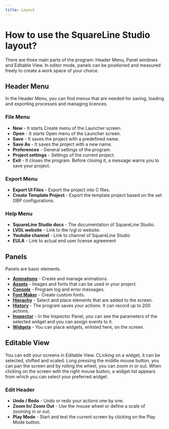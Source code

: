 ```yaml
---
title: Layout
---
```


# How to use the SquareLine Studio layout?

There are three main parts of the program: Header Menu, Panel windows and Editable View. In editor mode, panels can be positioned and measured freely to create a work space of your choice.

## Header Menu

In the Header Menu, you can find menus that are needed for saving, loading and exporting processes and managing licences.

### File Menu

- **New** - It starts Create menu of the Launcher screen.
- **Open** - It starts Open menu of the Launcher screen.
- **Save** - It saves the project with a predefined name.
- **Save As** - It saves the project with a new name.
- **Preferences** - General settings of the program.
- **Project settings** - Settings of the current project.
- **Exit** - It closes the program. Before closing it, a message warns you to save your project.

### Export Menu

- **Export UI Files** - Export the project into C files.
- **Create Template Project** - Export the template project based on the set OBP configurations.

### Help Menu

- **SquareLine Studio docs** - The documentation of SquareLine Studio.
- **LVGL website** - Link to the lvgl.io website.
- **Youtube channel** - Link to channel of SquareLine Studio
- **EULA** - Link to actual end user license agreement

## Panels

Panels are basic elements. 

- [**Animations**](https://docs.squareline.io/docs/dev_env/animation)  - Create and manage animations.
- [**Assets**](https://docs.squareline.io/docs/dev_env/assetes)  - Images and fonts that can be used in your project.
- [**Console**](https://docs.squareline.io/docs/dev_env/console)  - Program log and error messages.
- [**Font Maker**](https://docs.squareline.io/docs/dev_env/fontmanager)  - Create custom fonts.
- [**Hierachy**](https://docs.squareline.io/docs/dev_env/hierarchy)  - Select and place elements that are added to the screen.
- [**History**](https://docs.squareline.io/docs/dev_env/history) - The program saves your actions. It can record up to 200 actions.
- [**Inspector**](https://docs.squareline.io/docs/dev_env/inspector)  - In the Inspector Panel, you can see the parameters of the selected widget and you can assign events to it.
- [**Widgets**](https://docs.squareline.io/docs/dev_env/widgets)  - You can place widgets, enlisted here, on the screen.

## Editable View

You can edit your screens in Editable View. CLicking on a widget, it can be selected, shifted and scaled. Long pressing the middle mouse button, you can pan the screen and by rolling the wheel, you can zoom in or out. When clicking on the screen with the right mouse button, a widget list appears from which you can select your preferred widget.

### Edit Header

- **Undo / Redo** - Undo or redo your actions one by one.
- **Zoom In/ Zoom Out** - Use the mouse wheel or define a scale of zooming in or out.
- **Play Mode** - Start and test the current screen by clicking on the Play Mode button.